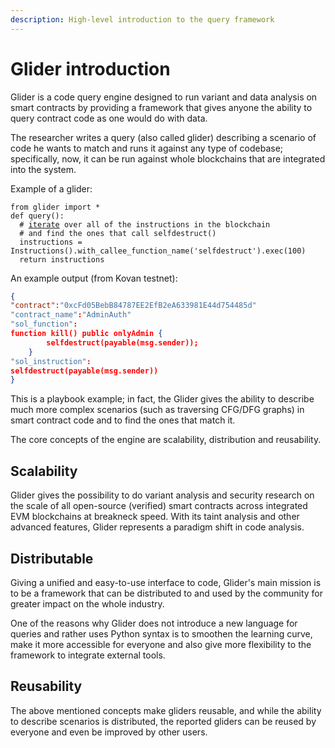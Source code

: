 ```yaml
---
description: High-level introduction to the query framework
---
```


# Glider introduction

Glider is a code query engine designed to run variant and data analysis on smart contracts by providing a framework that gives anyone the ability to query contract code as one would do with data.

The researcher writes a query (also called glider) describing a scenario of code he wants to match and runs it against any type of codebase; specifically, now, it can be run against whole blockchains that are integrated into the system.

Example of a glider:

<pre class="language-python"><code class="lang-python">from glider import *
def query():
  # <a data-footnote-ref href="#user-content-fn-1">iterate</a> over all of the instructions in the blockchain
  # and find the ones that call selfdestruct()
  instructions = Instructions().with_callee_function_name('selfdestruct').exec(100)
  return instructions
</code></pre>

An example output (from Kovan testnet):

```json
{
"contract":"0xcFd05BebB84787EE2EfB2eA633981E44d754485d"
"contract_name":"AdminAuth"
"sol_function":
function kill() public onlyAdmin {
        selfdestruct(payable(msg.sender));
    }
"sol_instruction":
selfdestruct(payable(msg.sender))
}
```

This is a playbook example; in fact, the Glider gives the ability to describe much more complex scenarios (such as traversing CFG/DFG graphs) in smart contract code and to find the ones that match it.

The core concepts of the engine are scalability, distribution and reusability.&#x20;

## Scalability

Glider gives the possibility to do variant analysis and security research on the scale of all open-source (verified) smart contracts across integrated EVM blockchains at breakneck speed. With its taint analysis and other advanced features, Glider represents a paradigm shift in code analysis.

## Distributable

Giving a unified and easy-to-use interface to code, Glider's main mission is to be a framework that can be distributed to and used by the community for greater impact on the whole industry.

One of the reasons why Glider does not introduce a new language for queries and rather uses Python syntax is to smoothen the learning curve, make it more accessible for everyone and also give more flexibility to the framework to integrate external tools.

## Reusability

The above mentioned concepts make gliders reusable, and while the ability to describe scenarios is distributed, the reported gliders can be reused by everyone and even be improved by other users.

[^1]: 
